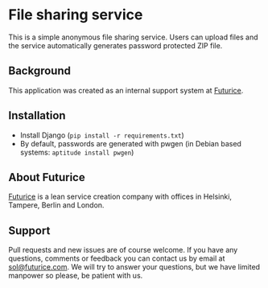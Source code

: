 File sharing service
====================

This is a simple anonymous file sharing service. Users can upload files and the service automatically generates password protected ZIP file.

Background
----------
This application was created as an internal support system at [Futurice](http://www.futurice.com).

Installation
------------

- Install Django (`pip install -r requirements.txt`)
- By default, passwords are generated with pwgen (in Debian based systems: `aptitude install pwgen`)

About Futurice
--------------
[Futurice](http://www.futurice.com) is a lean service creation company with offices in Helsinki, Tampere, Berlin and London.

Support
-------
Pull requests and new issues are of course welcome. If you have any questions, comments or feedback you can contact us by email at sol@futurice.com. We will try to answer your questions, but we have limited manpower so please, be patient with us.


